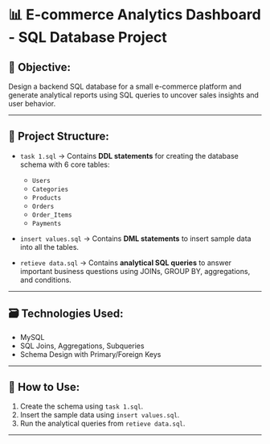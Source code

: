 
# 📊 E-commerce Analytics Dashboard - SQL Database Project

## 🧠 Objective:
Design a backend SQL database for a small e-commerce platform and generate analytical reports using SQL queries to uncover sales insights and user behavior.

---

## 📁 Project Structure:

- `task 1.sql` → Contains **DDL statements** for creating the database schema with 6 core tables:
  - `Users`
  - `Categories`
  - `Products`
  - `Orders`
  - `Order_Items`
  - `Payments`

- `insert values.sql` → Contains **DML statements** to insert sample data into all the tables.

- `retieve data.sql` → Contains **analytical SQL queries** to answer important business questions using JOINs, GROUP BY, aggregations, and conditions.

---



## 🗃️ Technologies Used:

* MySQL
* SQL Joins, Aggregations, Subqueries
* Schema Design with Primary/Foreign Keys

---

## 📝 How to Use:

1. Create the schema using `task 1.sql`.
2. Insert the sample data using `insert values.sql`.
3. Run the analytical queries from `retieve data.sql`.

---

